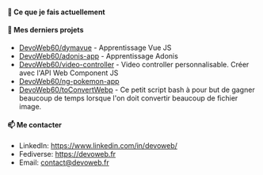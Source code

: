 #### 👷 Ce que je fais actuellement


#### 🌱 Mes derniers projets

- [DevoWeb60/dymavue](https://github.com/DevoWeb60/dymavue) - Apprentissage Vue JS
- [DevoWeb60/adonis-app](https://github.com/DevoWeb60/adonis-app) - Apprentissage Adonis
- [DevoWeb60/video-controller](https://github.com/DevoWeb60/video-controller) - Video controller personnalisable. Créer avec l&#39;API Web Component JS
- [DevoWeb60/ng-pokemon-app](https://github.com/DevoWeb60/ng-pokemon-app)
- [DevoWeb60/toConvertWebp](https://github.com/DevoWeb60/toConvertWebp) - Ce petit script bash à pour but de gagner beaucoup de temps lorsque l&#39;on doit convertir beaucoup de fichier image.

#### 📫 Me contacter

- LinkedIn: https://www.linkedin.com/in/devoweb/
- Fediverse: https://devoweb.fr
- Email: contact@devoweb.fr
